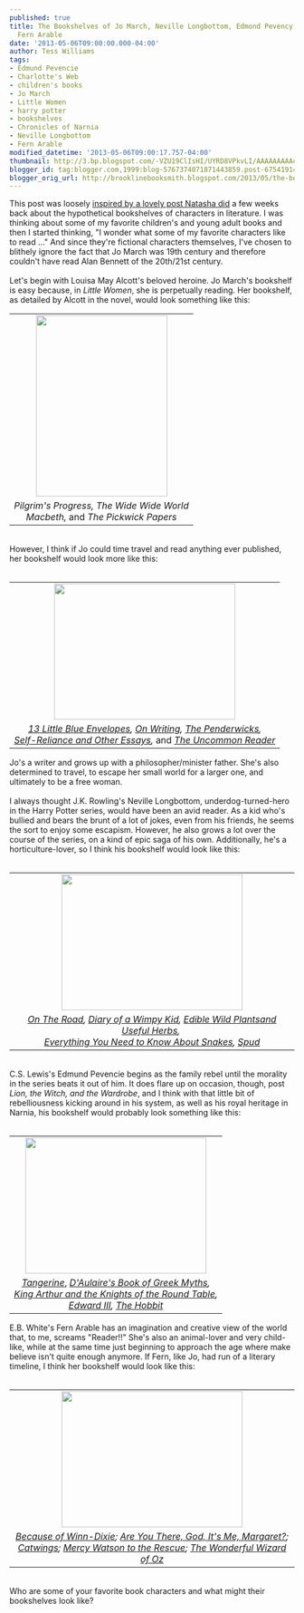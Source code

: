 ```yaml
---
published: true
title: The Bookshelves of Jo March, Neville Longbottom, Edmond Pevency, Claus and
  Fern Arable
date: '2013-05-06T09:00:00.000-04:00'
author: Tess Williams
tags:
- Edmund Pevencie
- Charlotte's Web
- children's books
- Jo March
- Little Women
- harry potter
- bookshelves
- Chronicles of Narnia
- Neville Longbottom
- Fern Arable
modified_datetime: '2013-05-06T09:00:17.757-04:00'
thumbnail: http://3.bp.blogspot.com/-VZU19ClIsHI/UYRD8VPkvLI/AAAAAAAAAcM/Tk9R79aSj9M/s72-c/Jo+March+1.JPG
blogger_id: tag:blogger.com,1999:blog-5767374071871443859.post-6754191483179495968
blogger_orig_url: http://brooklinebooksmith.blogspot.com/2013/05/the-bookshelves-of-jo-march-neville.html
---
```


This post was loosely <a href="http://brooklinebooksmith.blogspot.com/2013/03/bookshelves-of-characters.html">inspired by a lovely post Natasha did</a>&nbsp;a few weeks back about the hypothetical bookshelves of characters in literature. I was thinking about some of my favorite children's and young adult books and then I started thinking, "I wonder what some of my favorite characters like to read ..." And since they're fictional characters themselves, I've chosen to blithely ignore the fact that Jo March was 19th century and therefore couldn't have read Alan Bennett of the 20th/21st century.<br /><br />Let's begin with Louisa May Alcott's beloved heroine. Jo March's bookshelf is easy because, in <i>Little Women</i>,&nbsp;she is perpetually reading. Her bookshelf, as detailed by Alcott in the novel, would look something like this:<br /><div class="separator" style="clear: both; text-align: center;"></div><table align="center" cellpadding="0" cellspacing="0" class="tr-caption-container" style="margin-left: auto; margin-right: auto; text-align: center;"><tbody><tr><td style="text-align: center;"><a href="http://3.bp.blogspot.com/-VZU19ClIsHI/UYRD8VPkvLI/AAAAAAAAAcM/Tk9R79aSj9M/s1600/Jo+March+1.JPG" imageanchor="1" style="margin-left: auto; margin-right: auto;"><img border="0" height="320" src="http://3.bp.blogspot.com/-VZU19ClIsHI/UYRD8VPkvLI/AAAAAAAAAcM/Tk9R79aSj9M/s320/Jo+March+1.JPG" width="232" /></a></td></tr><tr><td class="tr-caption" style="text-align: center;"><i>Pilgrim's Progress, The Wide Wide World<br />Macbeth, </i>and <i>The Pickwick Papers</i></td></tr></tbody></table><div style="text-align: center;"><br /><div style="text-align: left;">However, I think if Jo could time travel and read anything ever published, her bookshelf would look more like this:</div></div><br /><table align="center" cellpadding="0" cellspacing="0" class="tr-caption-container" style="margin-left: auto; margin-right: auto; text-align: center;"><tbody><tr><td style="text-align: center;"><a href="http://3.bp.blogspot.com/-1v6SfAunjVs/UYREBarvpHI/AAAAAAAAAcU/87CzSHO5AI8/s1600/jo+march+2.JPG" imageanchor="1" style="margin-left: auto; margin-right: auto;"><img border="0" height="240" src="http://3.bp.blogspot.com/-1v6SfAunjVs/UYREBarvpHI/AAAAAAAAAcU/87CzSHO5AI8/s320/jo+march+2.JPG" width="320" /></a></td></tr><tr><td class="tr-caption" style="text-align: center;"><i><a href="http://www.brooklinebooksmith-shop.com/book/9780060541439">13 Little Blue Envelopes</a>, <a href="http://www.brooklinebooksmith-shop.com/book/9781439156810">On Writing</a>, <a href="http://www.brooklinebooksmith-shop.com/book/9780440420477">The Penderwicks</a>,<br /><a href="http://www.brooklinebooksmith-shop.com/book/9780486277905">Self-Reliance and Other Essays</a>, </i>and <i><a href="http://www.brooklinebooksmith-shop.com/book/9780312427641">The Uncommon Reader</a></i></td></tr></tbody></table>Jo's a writer and grows up with a philosopher/minister father. She's also determined to travel, to escape her small world for a larger one, and ultimately to be a free woman.<br /><br />I always thought J.K. Rowling's Neville Longbottom, underdog-turned-hero in the Harry Potter series, would have been an avid reader. As a kid who's bullied and bears the brunt of a lot of jokes, even from his friends, he seems the sort to enjoy some escapism. However, he also grows a lot over the course of the series, on a kind of epic saga of his own. Additionally, he's a horticulture-lover, so I think his bookshelf would look like this:<br /><br /><table align="center" cellpadding="0" cellspacing="0" class="tr-caption-container" style="margin-left: auto; margin-right: auto; text-align: center;"><tbody><tr><td style="text-align: center;"><a href="http://2.bp.blogspot.com/-zKVZIjuEvWQ/UYRGkKLdmYI/AAAAAAAAAck/ufLy45ls9yM/s1600/neville+2.JPG" imageanchor="1" style="margin-left: auto; margin-right: auto;"><img border="0" height="240" src="http://2.bp.blogspot.com/-zKVZIjuEvWQ/UYRGkKLdmYI/AAAAAAAAAck/ufLy45ls9yM/s320/neville+2.JPG" width="320" /></a></td></tr><tr><td class="tr-caption" style="text-align: center;"><i><a href="http://www.brooklinebooksmith-shop.com/book/9780143105466">On The Road</a>, <a href="http://www.brooklinebooksmith-shop.com/book/9780810993136">Diary of a Wimpy Kid</a>, <a href="http://www.brooklinebooksmith-shop.com/book/9780762784691">Edible Wild Plantsand Useful Herbs</a>,&nbsp;</i><br /><i><a href="http://www.brooklinebooksmith-shop.com/book/9781465402462">Everything You Need to Know About Snakes</a>,&nbsp;<a href="http://www.brooklinebooksmith-shop.com/book/9781595141873">Spud</a></i></td></tr></tbody></table><br />C.S. Lewis's Edmund Pevencie begins as the family rebel until the morality in the series beats it out of him. It does flare up on occasion, though, post <i>Lion, the Witch, and the Wardrobe</i>,&nbsp;and I think with that little bit of rebelliousness kicking around in his system, as well as his royal heritage in Narnia, his bookshelf would probably look something like this:<br /><br /><table align="center" cellpadding="0" cellspacing="0" class="tr-caption-container" style="margin-left: auto; margin-right: auto; text-align: center;"><tbody><tr><td style="text-align: center;"><a href="http://4.bp.blogspot.com/-L28qQwDnppE/UYRLPeIypHI/AAAAAAAAAc8/KgD_dTiAarg/s1600/Edmund.JPG" imageanchor="1" style="margin-left: auto; margin-right: auto;"><img border="0" height="240" src="http://4.bp.blogspot.com/-L28qQwDnppE/UYRLPeIypHI/AAAAAAAAAc8/KgD_dTiAarg/s320/Edmund.JPG" width="320" /></a></td></tr><tr><td class="tr-caption" style="text-align: center;"><i><a href="http://www.brooklinebooksmith-shop.com/book/9780152057800">Tangerine</a></i>, <i><a href="http://www.brooklinebooksmith-shop.com/book/9780440406945">D'Aulaire's Book of Greek Myths</a>, <br /><a href="http://www.brooklinebooksmith-shop.com/book/9780141321011">King Arthur and the Knights of the Round Table</a>,<br /><a href="http://www.brooklinebooksmith-shop.com/book/9780300194081">Edward III</a>, <a href="http://www.brooklinebooksmith-shop.com/book/9780345339683">The Hobbit</a></i></td></tr></tbody></table>E.B. White's Fern Arable has an imagination and creative view of the world that, to me, screams "Reader!!" She's also an animal-lover and very child-like, while at the same time just beginning to approach the age where make believe isn't quite enough anymore. If Fern, like Jo, had run of a literary timeline, I think her bookshelf would look like this:<br /><br /><table align="center" cellpadding="0" cellspacing="0" class="tr-caption-container" style="margin-left: auto; margin-right: auto; text-align: center;"><tbody><tr><td style="text-align: center;"><a href="http://3.bp.blogspot.com/-w2L7EsX--9A/UYRLL7rPZQI/AAAAAAAAAc0/g_5OKgxNTYc/s1600/Fern+Arable.JPG" imageanchor="1" style="margin-left: auto; margin-right: auto;"><img border="0" height="240" src="http://3.bp.blogspot.com/-w2L7EsX--9A/UYRLL7rPZQI/AAAAAAAAAc0/g_5OKgxNTYc/s320/Fern+Arable.JPG" width="320" /></a></td></tr><tr><td class="tr-caption" style="text-align: center;"><i><a href="http://www.brooklinebooksmith-shop.com/book/9780763644321">Because of Winn-Dixie</a>; <a href="http://www.brooklinebooksmith-shop.com/book/9780440404194">Are You There, God, It's Me, Margaret?</a>;<br /><a href="http://www.brooklinebooksmith-shop.com/book/9780439551892">Catwings</a>; <a href="http://www.brooklinebooksmith-shop.com/book/9780763645045">Mercy Watson to the Rescue</a>; <a href="http://www.brooklinebooksmith-shop.com/book/9781423171263">The Wonderful Wizard of Oz</a></i></td></tr></tbody></table><br />Who are some of your favorite book characters and what might their bookshelves look like?